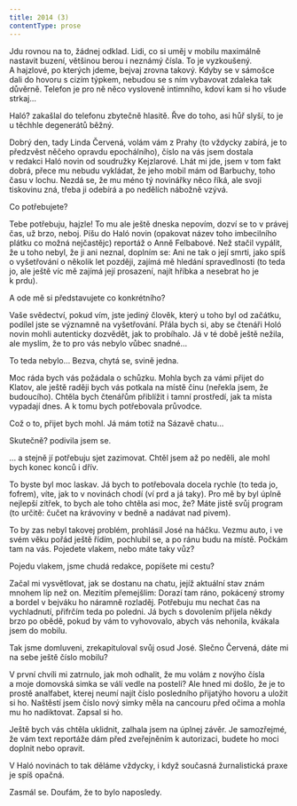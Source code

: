 ```yaml
---
title: 2014 (3)
contentType: prose
---
```


Jdu rovnou na to, žádnej odklad. Lidi, co si uměj v mobilu maximálně nastavit buzení, většinou berou i neznámý čísla. To je vyzkoušený. A hajzlové, po kterých jdeme, bejvaj zrovna takový. Kdyby se v sámošce dali do hovoru s cizím týpkem, nebudou se s ním vybavovat zdaleka tak důvěrně. Telefon je pro ně něco vysloveně intimního, kdoví kam si ho všude strkaj…

Haló? zakašlal do telefonu zbytečně hlasitě. Řve do toho, asi hůř slyší, to je u těchhle degenerátů běžný.

Dobrý den, tady Linda Červená, volám vám z Prahy (to vždycky zabírá, je to předzvěst něčeho opravdu epochálního), číslo na vás jsem dostala v redakci Haló novin od soudružky Kejzlarové. Lhát mi jde, jsem v tom fakt dobrá, přece mu nebudu vykládat, že jeho mobil mám od Barbuchy, toho času v lochu. Nezdá se, že mu méno tý novinářky něco říká, ale svoji tiskovinu zná, třeba ji odebírá a po nedělích nábožně vzývá.

Co potřebujete?

Tebe potřebuju, hajzle! To mu ale ještě dneska nepovím, dozví se to v právej čas, už brzo, neboj. Píšu do Haló novin (opakovat název toho imbecilního plátku co možná nejčastějc) reportáž o Anně Felbabové. Než stačil vypálit, že u toho nebyl, že ji ani neznal, doplním se: Ani ne tak o její smrti, jako spíš o vyšetřování o několik let později, zajímá mě hledání spravedlnosti (to teda jo, ale ještě víc mě zajímá její prosazení, najít hříbka a nesebrat ho je k prdu).

A ode mě si představujete co konkrétního?

Vaše svědectví, pokud vím, jste jediný člověk, který u toho byl od začátku, podílel jste se významně na vyšetřování. Přála bych si, aby se čtenáři Holó novin mohli autenticky dozvědět, jak to probíhalo. Já v té době ještě nežila, ale myslím, že to pro vás nebylo vůbec snadné…

To teda nebylo… Bezva, chytá se, svině jedna.

Moc ráda bych vás požádala o schůzku. Mohla bych za vámi přijet do Klatov, ale ještě raději bych vás potkala na místě činu (neřekla jsem, že budoucího). Chtěla bych čtenářům přiblížit i tamní prostředí, jak ta místa vypadají dnes. A k tomu bych potřebovala průvodce.

Což o to, přijet bych mohl. Já mám totiž na Sázavě chatu…

Skutečně? podivila jsem se.

… a stejně jí potřebuju sjet zazimovat. Chtěl jsem až po neděli, ale mohl bych konec konců i dřív.

To byste byl moc laskav. Já bych to potřebovala docela rychle (to teda jo, fofrem), víte, jak to v novinách chodí (ví prd a já taky). Pro mě by byl úplně nejlepší zítřek, to bych ale toho chtěla asi moc, že? Máte jistě svůj program (to určitě: čučet na krávoviny v bedně a nadávat nad pivem).

To by zas nebyl takovej problém, prohlásil José na háčku. Vezmu auto, i ve svém věku pořád ještě řídím, pochlubil se, a po ránu budu na místě. Počkám tam na vás. Pojedete vlakem, nebo máte taky vůz?

Pojedu vlakem, jsme chudá redakce, popíšete mi cestu?

Začal mi vysvětlovat, jak se dostanu na chatu, jejíž aktuální stav znám mnohem líp než on. Mezitím přemejšlim: Dorazí tam ráno, pokácený stromy a bordel v bejváku ho náramně rozladěj. Potřebuju mu nechat čas na vychladnutí, přifrčím teda po poledni. Já bych s dovolením přijela někdy brzo po obědě, pokud by vám to vyhovovalo, abych vás nehonila, kvákala jsem do mobilu.

Tak jsme domluveni, zrekapituloval svůj osud José. Slečno Červená, dáte mi na sebe ještě číslo mobilu?

V první chvíli mi zatrnulo, jak moh odhalit, že mu volám z novýho čísla a moje domovská simka se válí vedle na posteli? Ale hned mi došlo, že je to prostě analfabet, kterej neumí najít číslo posledního přijatýho hovoru a uložit si ho. Naštěstí jsem číslo nový simky měla na cancouru před očima a mohla mu ho nadiktovat. Zapsal si ho.

Ještě bych vás chtěla uklidnit, zalhala jsem na úplnej závěr. Je samozřejmé, že vám text reportáže dám před zveřejněním k autorizaci, budete ho moci doplnit nebo opravit.

V Haló novinách to tak děláme vždycky, i když současná žurnalistická praxe je spíš opačná.

Zasmál se. Doufám, že to bylo naposledy.
